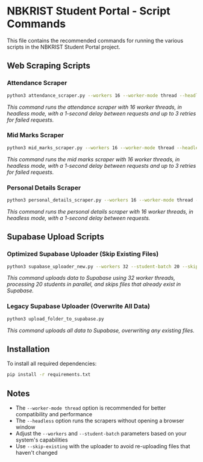 # NBKRIST Student Portal - Script Commands

This file contains the recommended commands for running the various scripts in the NBKRIST Student Portal project.

## Web Scraping Scripts

### Attendance Scraper
```bash
python3 attendance_scraper.py --workers 16 --worker-mode thread --headless --delay 1.0 --max-retries 3
```
*This command runs the attendance scraper with 16 worker threads, in headless mode, with a 1-second delay between requests and up to 3 retries for failed requests.*

### Mid Marks Scraper
```bash
python3 mid_marks_scraper.py --workers 16 --worker-mode thread --headless --delay 1.0 --max-retries 3
```
*This command runs the mid marks scraper with 16 worker threads, in headless mode, with a 1-second delay between requests and up to 3 retries for failed requests.*

### Personal Details Scraper
```bash
python3 personal_details_scraper.py --workers 16 --worker-mode thread --headless --delay 1.0
```
*This command runs the personal details scraper with 16 worker threads, in headless mode, with a 1-second delay between requests.*

## Supabase Upload Scripts

### Optimized Supabase Uploader (Skip Existing Files)
```bash
python3 supabase_uploader_new.py --workers 32 --student-batch 20 --skip-existing
```
*This command uploads data to Supabase using 32 worker threads, processing 20 students in parallel, and skips files that already exist in Supabase.*

### Legacy Supabase Uploader (Overwrite All Data)
```bash
python3 upload_folder_to_supabase.py
```
*This command uploads all data to Supabase, overwriting any existing files.*

## Installation

To install all required dependencies:
```bash
pip install -r requirements.txt
```

## Notes

- The `--worker-mode thread` option is recommended for better compatibility and performance
- The `--headless` option runs the scrapers without opening a browser window
- Adjust the `--workers` and `--student-batch` parameters based on your system's capabilities
- Use `--skip-existing` with the uploader to avoid re-uploading files that haven't changed
